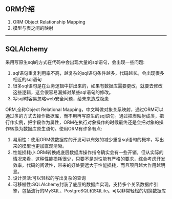 ## ORM介绍

1. ORM Object Relationship Mapping
2. 模型与表之间的映射

---

## SQLAlchemy

采用写原生sql的方式在代码中会出现大量的sql语句，会出现一些问题:

1. sql语句重复利用率不高，越复杂的sql语句条件越多，代码越长。会出现很多相近的sql语句
2. 很多sql语句是在业务逻辑中拼出来的，如果有数据库需要更改，就要去修改这些逻辑，这会很容易漏掉对某些sql语句的修改。
3. 写sql时容易忽略web安全问题，给未来造成隐患

ORM,全称Object Relational Mapping，中文叫做对象关系映射，通过ORM可以通过类的方式去操作数据库，而不用再写原生的sql语句。通过把表映射成类，把行作实例，把字段作为属性，ORM在执行对象操作的时候最终还是会把对象的操作转换为数据库原生语句。使用ORM有许多有点:

1. 易用性：使用ORM做数据库的开发可以有效的减少重复sql语句的概率，写出来的模型也更加直观清晰。
2. 性能损耗小:ORM转换成底层数据库操作指令确实会有一些开销。但从实际的情况来看，这种性能损耗很少，只要不是对性能有严格的要求，综合考虑开发效率，代码的阅读性，带来的好处要远大于性能损耗，而且项目越大作用越明显。
3. 设计灵活:可以轻松的写出复杂的查询
4. 可移植性:SQLAlchemy封装了底层的数据库实现，支持多个关系数据库引擎，包括流行的MySQL、PostgreSQL和SQLite。可以非常轻松的切换数据库



